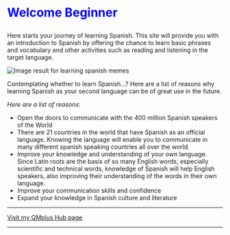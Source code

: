 <h1><p style="color:blue;">Welcome Beginner</p></h1>
<p>Here starts your journey of learning Spanish. This site will provide you with an introduction to Spanish by offering the chance to learn basic phrases and vocabulary and other activities such as reading and listening in the target language.</p>

<p> 
<img class="imgLeft" 
src="https://www.fluentu.com/blog/spanish/wp-content/uploads/sites/2/2014/05/learn-spanish-vocabulary-reddit-memes.jpg"  alt="Image result for learning spanish memes">

Contemplating whether to learn Spanish...? Here are a list of reasons why learning Spanish as your second language can be of great use in the future. 
<p><em>Here are a list of reasons: </em> </p>
<ul>
  <li>Open the doors to communicate with the 400 million Spanish speakers of the World</li>
  <li>There are 21 countries in the world that have Spanish as an official language. Knowing the language will enable you to communicate in many different spanish speaking countries all over the world.</li>
  <li>Improve your knowledge and understanding of your own language. Since Latin roots are the basis of so many English words, especially scientific and technical words, knowledge of Spanish will help English speakers, also improving their understanding of the words in their own language.</li>
  <li>Improve your communication skills and confidence</li>
  <li>Expand your knowledge in Spanish culture and literature</li>
  </ul></p>
 
 <p style="clear:both;"></p>
 
<hr>
  
 
<a href="https://hub.qmplus.qmul.ac.uk/artefact/blog/view/index.php?id=558965">Visit my QMplus Hub page</a>
<hr>
